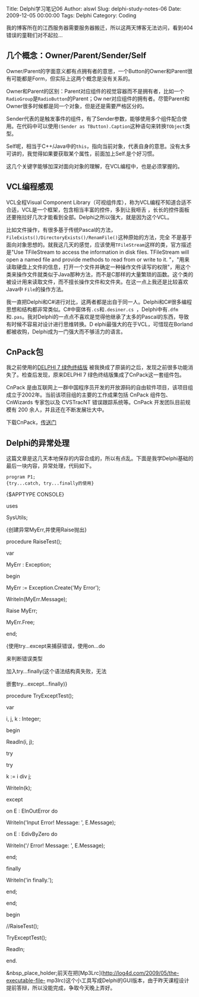 Title: Delphi学习笔记06
Author: alswl
Slug: delphi-study-notes-06
Date: 2009-12-05 00:00:00
Tags: Delphi
Category: Coding

我的博客所在的江西服务器需要服务器搬迁，所以这两天博客无法访问，看到404错误的童鞋们对不起拉…

## 几个概念：Owner/Parent/Sender/Self

Owner/Parent的字面意义都有点拥有者的意思，一个Button的Owner和Parent很有可能都是Form，但实际上这两个概念是没有关系的。

Owner和Parent的区别：Parent对应组件的视觉容器而不是拥有者，比如一个`RadioGroup`是`RadioButton`的Parent；Ow
ner对应组件的拥有者。尽管Parent和Owner很多时候都是同一个对象，但是还是需要严格区分的。

Sender代表的是触发事件的组件，有了Sender参数，能够使用多个组件配合使用。在代码中可以使用`(Sender as
TButton).Caption`这种语句来转换`TObject`类型。

Self呢，相当于C++/Java中的`this`，指向当前对象，代表自身的意思。没有太多可讲的，我觉得如果要获取某个属性，前面加上Self.是个好习惯。

这几个关键字能够加深对面向对象的理解，在VCL编程中，也是必须掌握的。

## VCL编程感观

VCL全程Visual Component Library（可视组件库），称为VCL编程不知道合适不合适，VCL是一个框架，包含相当丰富的控件，多到让我咂舌
，长长的控件面板还要拖拉好几次才能看到全部。Delphi之所以强大，就是因为这个VCL。

比如文件操作，有很多基于传统Pascal的方法，`FileExists()/DirectoryExists()/RenamFile()`这种原始的方法，完全
不是基于面向对象思想的。就我这几天的感觉，应该使用`TFileStream`这样的类，官方描述是"Use TFileStream to access the
information in disk files. TFileStream will open a named file and provide
methods to read from or write to it. "，"用来读取硬盘上文件的信息，打开一个文件并确定一种操作文件读写的权限"，用这个
类来操作文件就类似于Java那种方法，而不是C那样的大量繁琐的函数。这个类的被设计用来读取文件，而不擅长操作文件和文件夹。在这一点上我还是比较喜欢Java中
`File`的操作方法。

我一直把Delphi和C#进行对比，这两者都是出自于同一人。Delphi和C#很多编程思想和结构都非常类似。C#中窗体有`.cs`和`.desiner.cs
`，Delphi中有`.dfm`和`.pas`。我对Delphi的一点点不喜欢是觉得他继承了太多的Pascal的东西，导致有时候不容易对设计进行思维转换。D
elphi最强大的在于VCL，可惜现在Borland都被收购，Delphi成为一门强大而不够活力的语言。

## CnPack包

我之前使用的[DELPHI 7 绿色终结版](http://www.xdowns.com/soft/38/121/2008/Soft_42203.html)
被我换成了原装的之后，发现之前很多功能消失了。检查后发现，原来DELPHI 7 绿色终结版集成了CnPack这一套组件包。

CnPack 是由互联网上一群中国程序员开发的开放源码的自由软件项目，该项目组成立于2002年。当前该项目组的主要的工作成果包括 CnPack
组件包、CnWizards 专家包以及 CVSTracNT 错误跟踪系统等。CnPack 开发团队目前规模有 200 余人，并且还在不断发展壮大中。

下载CnPack，[传送门](http://www.cnpack.org/)

## Delphi的异常处理

这篇文章是这几天本地保存的内容合成的，所以有点乱。下面是我学Delphi基础的最后一块内容，异常处理，代码如下。

    
    program P1;
    {try...catch, try...finally的使用}

{$APPTYPE CONSOLE}

uses

SysUtils;

{创建异常MyErr,并使用Raise抛出}

procedure RaiseTest();

var

MyErr : Exception;

begin

MyErr := Exception.Create('My Error');

Writeln(MyErr.Message);

Raise MyErr;

MyErr.Free;

end;

{使用try...except来捕获错误，使用on...do

来判断错误类型

加入try...finally(这个语法结构真失败，无法

嵌套try...except...finally)}

procedure TryExceptTest();

var

i, j, k : Integer;

begin

Readln(i, j);

try

try

k := i div j;

Writeln(k);

except

on E : EInOutError do

Writeln('Input Error! Message: ', E.Message);

on E : EdivByZero do

Writeln('/ Error! Message: ', E.Message);

end;

finally

Writeln('in finally.');

end;

end;

begin

//RaiseTest();

TryExceptTest();

Readln;

end.

&nbsp_place_holder;前天在把[Mp3Lrc](http://log4d.com/2009/05/the-executable-file-
mp3lrc)这个小工具写成Delphi的GUI版本，由于昨天课程设计提前答辩，所以没能完成，争取今天晚上弄好。

